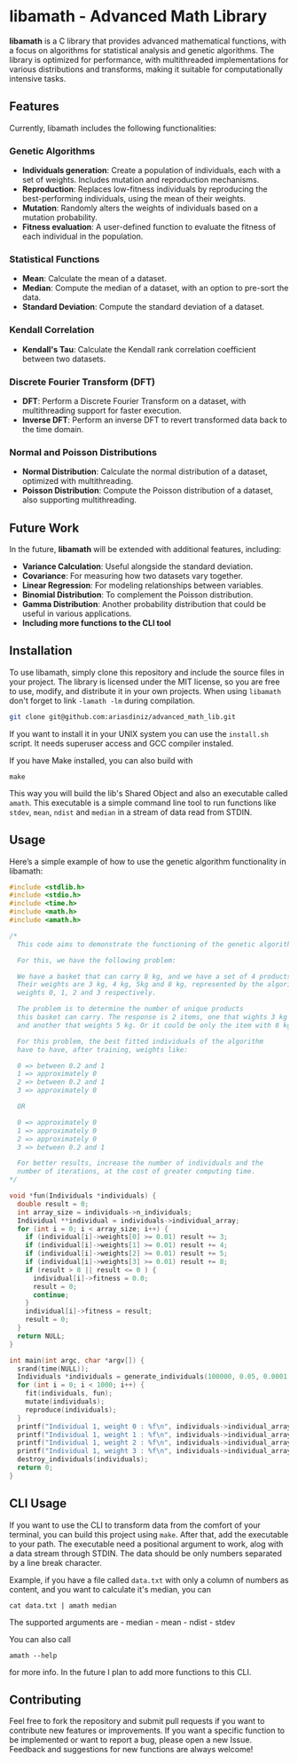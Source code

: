 # libamath - Advanced Math Library

**libamath** is a C library that provides advanced mathematical functions, with a focus on algorithms for statistical analysis and genetic algorithms. The library is optimized for performance, with multithreaded implementations for various distributions and transforms, making it suitable for computationally intensive tasks.

## Features

Currently, libamath includes the following functionalities:

### Genetic Algorithms
- **Individuals generation**: Create a population of individuals, each with a set of weights. Includes mutation and reproduction mechanisms.
- **Reproduction**: Replaces low-fitness individuals by reproducing the best-performing individuals, using the mean of their weights.
- **Mutation**: Randomly alters the weights of individuals based on a mutation probability.
- **Fitness evaluation**: A user-defined function to evaluate the fitness of each individual in the population.

### Statistical Functions
- **Mean**: Calculate the mean of a dataset.
- **Median**: Compute the median of a dataset, with an option to pre-sort the data.
- **Standard Deviation**: Compute the standard deviation of a dataset.

### Kendall Correlation
- **Kendall's Tau**: Calculate the Kendall rank correlation coefficient between two datasets.

### Discrete Fourier Transform (DFT)
- **DFT**: Perform a Discrete Fourier Transform on a dataset, with multithreading support for faster execution.
- **Inverse DFT**: Perform an inverse DFT to revert transformed data back to the time domain.

### Normal and Poisson Distributions
- **Normal Distribution**: Calculate the normal distribution of a dataset, optimized with multithreading.
- **Poisson Distribution**: Compute the Poisson distribution of a dataset, also supporting multithreading.

## Future Work

In the future, **libamath** will be extended with additional features, including:

- **Variance Calculation**: Useful alongside the standard deviation.
- **Covariance**: For measuring how two datasets vary together.
- **Linear Regression**: For modeling relationships between variables.
- **Binomial Distribution**: To complement the Poisson distribution.
- **Gamma Distribution**: Another probability distribution that could be useful in various applications.
- **Including more functions to the CLI tool**

## Installation

To use libamath, simply clone this repository and include the source files in your project. The library is licensed under the MIT license, so you are free to use, modify, and distribute it in your own projects. When using `libamath` don't forget to link `-lamath -lm` during compilation.

```bash
git clone git@github.com:ariasdiniz/advanced_math_lib.git
```

If you want to install it in your UNIX system you can use the `install.sh` script. It needs superuser access and GCC compiler instaled.

If you have Make installed, you can also build with

```shell
make
```

This way you will build the lib's Shared Object and also an executable called `amath`. This executable is a simple command line tool
to run functions like `stdev`, `mean`, `ndist` and `median` in a stream of data read from STDIN.

## Usage

Here’s a simple example of how to use the genetic algorithm functionality in libamath:

```c
#include <stdlib.h>
#include <stdio.h>
#include <time.h>
#include <math.h>
#include <amath.h>

/*
  This code aims to demonstrate the functioning of the genetic algorithm.

  For this, we have the following problem:

  We have a basket that can carry 8 kg, and we have a set of 4 products.
  Their weights are 3 kg, 4 kg, 5kg and 8 kg, represented by the algorithm's
  weights 0, 1, 2 and 3 respectively.

  The problem is to determine the number of unique products
  this basket can carry. The response is 2 items, one that wights 3 kg
  and another that weights 5 kg. Or it could be only the item with 8 kg.

  For this problem, the best fitted individuals of the algorithm
  have to have, after training, weights like:

  0 => between 0.2 and 1
  1 => approximately 0
  2 => between 0.2 and 1
  3 => approximately 0

  OR

  0 => approximately 0
  1 => approximately 0
  2 => approximately 0
  3 => between 0.2 and 1

  For better results, increase the number of individuals and the
  number of iterations, at the cost of greater computing time.
*/

void *fun(Individuals *individuals) {
  double result = 0;
  int array_size = individuals->n_individuals;
  Individual **individual = individuals->individual_array;
  for (int i = 0; i < array_size; i++) {
    if (individual[i]->weights[0] >= 0.01) result += 3;
    if (individual[i]->weights[1] >= 0.01) result += 4;
    if (individual[i]->weights[2] >= 0.01) result += 5;
    if (individual[i]->weights[3] >= 0.01) result += 8;
    if (result > 8 || result <= 0 ) {
      individual[i]->fitness = 0.0;
      result = 0;
      continue;
    }
    individual[i]->fitness = result;
    result = 0;
  }
  return NULL;
}

int main(int argc, char *argv[]) {
  srand(time(NULL));
  Individuals *individuals = generate_individuals(100000, 0.05, 0.0001, 0.25, 4, 0.0, 1.0);
  for (int i = 0; i < 1000; i++) {
    fit(individuals, fun);
    mutate(individuals);
    reproduce(individuals);
  }
  printf("Individual 1, weight 0 : %f\n", individuals->individual_array[0]->weights[0]);
  printf("Individual 1, weight 1 : %f\n", individuals->individual_array[0]->weights[1]);
  printf("Individual 1, weight 2 : %f\n", individuals->individual_array[0]->weights[2]);
  printf("Individual 1, weight 3 : %f\n", individuals->individual_array[0]->weights[3]);
  destroy_individuals(individuals);
  return 0;
}
```

## CLI Usage

If you want to use the CLI to transform data from the comfort of your terminal, you can build this project using `make`.
After that, add the executable to your path. The executable need a positional argument to work, alog with a data stream
through STDIN. The data should be only numbers separated by a line break character.

Example, if you have a file called `data.txt` with only a column of numbers as content, and you want to calculate it's median,
you can 

```shell
cat data.txt | amath median
```

The supported arguments are
    - median
    - mean
    - ndist
    - stdev

You can also call
```shell
amath --help
```

for more info. In the future I plan to add more functions to this CLI.

## Contributing

Feel free to fork the repository and submit pull requests if you want to contribute new features or improvements.
If you want a specific function to be implemented or want to report a bug, please open a new Issue.
Feedback and suggestions for new functions are always welcome!
